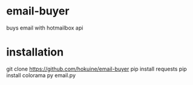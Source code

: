 # email-buyer
buys email with hotmailbox api


# installation
git clone https://github.com/hokuine/email-buyer
pip install requests
pip install colorama
py email.py
